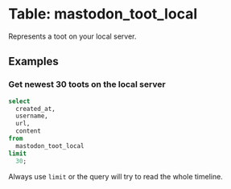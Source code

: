 # Table: mastodon_toot_local

Represents a toot on your local server.

## Examples

### Get newest 30 toots on the local server

```sql
select
  created_at,
  username,
  url,
  content
from
  mastodon_toot_local
limit 
  30;
```

Always use `limit` or the query will try to read the whole timeline. 
